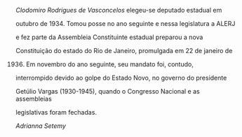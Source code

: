 

*Clodomiro Rodrigues de Vasconcelos* elegeu-se deputado estadual em

outubro de 1934. Tomou posse no ano seguinte e nessa legislatura a ALERJ

e fez parte da Assembleia Constituinte estadual preparou a nova

Constituição do estado do Rio de Janeiro, promulgada em 22 de janeiro de

1936. Em novembro do ano seguinte, seu mandato foi, contudo,

interrompido devido ao golpe do Estado Novo, no governo do presidente

Getúlio Vargas (1930-1945), quando o Congresso Nacional e as assembleias

legislativas foram fechadas.



*Adrianna Setemy*



